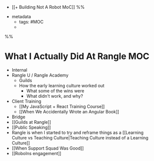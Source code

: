+ [[+ Building Not A Robot MoC]]
%% 
- metadata
	- tags:  #MOC 
	- 
%%
# What I Actually Did At Rangle MOC

 - Internal 
- Rangle U / Rangle Academy
	- Guilds
	- How the early learning culture worked out
		- What some of the wins were
		- What didn't work, and why?
- Client Training
	- [[My JavaScript + React Training Course]]
	- [[When We Accidentally Wrote an Angular Book]]
- Bridge
- [[Guilds at Rangle]]
- [[Public Speaking]]
- Rangle is when I started to try and reframe things as a [[Learning Culture vs Teaching Culture|Teaching Culture instead of a Learning Culture]]
- [[When Support Squad Was Good]]
- [[RoboIns engagement]]